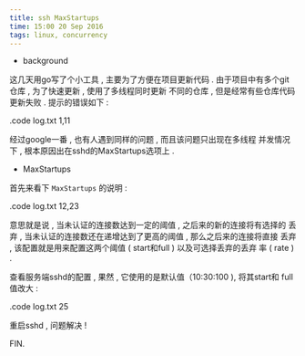 ```yaml
---
title: ssh MaxStartups
time: 15:00 20 Sep 2016
tags: linux, concurrency
---
```


* background

这几天用go写了个小工具 , 主要为了方便在项目更新代码 . 
由于项目中有多个git仓库 , 为了快速更新 , 使用了多线程同时更新
不同的仓库 , 但是经常有些仓库代码更新失败 . 提示的错误如下 :

.code log.txt 1,11

经过google一番 , 也有人遇到同样的问题 , 而且该问题只出现在多线程
并发情况下 , 根本原因出在sshd的MaxStartups选项上 . 

* MaxStartups

首先来看下 `MaxStartups` 的说明 :

.code log.txt 12,23

意思就是说 , 当未认证的连接数达到一定的阈值 , 之后来的新的连接将有选择的
丢弃 , 当未认证的连接数还在递增达到了更高的阈值 , 那么之后来的连接将直接
丢弃 , 该配置就是用来配置这两个阈值 ( start和full ) 以及可选择丢弃的丢弃
率 ( rate ) . 

查看服务端sshd的配置 , 果然 , 它使用的是默认值（10:30:100 ), 将其start和
full值改大 :

.code log.txt 25

重启sshd , 问题解决 !

FIN.
